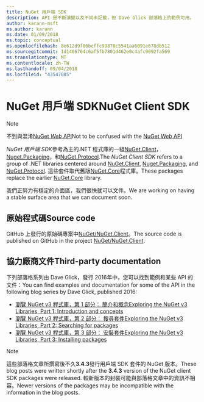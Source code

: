 ```yaml
---
title: NuGet 用戶端 SDK
description: API 是不斷演變以及不尚未記載，但 Dave Glick 部落格上的範例可用。
author: karann-msft
ms.author: karann
ms.date: 01/09/2018
ms.topic: conceptual
ms.openlocfilehash: 8e612d9f86bcffc99870c5541aa6091e678db512
ms.sourcegitcommit: 1d1406764c6af5fb7801d462e0c4afc9092fa569
ms.translationtype: MT
ms.contentlocale: zh-TW
ms.lasthandoff: 09/04/2018
ms.locfileid: "43547085"
---
```

# <a name="nuget-client-sdk"></a><span data-ttu-id="5f8de-103">NuGet 用戶端 SDK</span><span class="sxs-lookup"><span data-stu-id="5f8de-103">NuGet Client SDK</span></span>

> [!Note]
> <span data-ttu-id="5f8de-104">不到與混淆[NuGet *Web* API](https://docs.microsoft.com/en-us/nuget/api/overview)</span><span class="sxs-lookup"><span data-stu-id="5f8de-104">Not to be confused with the [NuGet *Web* API](https://docs.microsoft.com/en-us/nuget/api/overview)</span></span>

<span data-ttu-id="5f8de-105">*NuGet 用戶端 SDK*參考為主的.NET 程式庫的一組[NuGet.Client](https://www.nuget.org/packages/NuGet.Client)， [Nuget.Packaging](https://www.nuget.org/packages/NuGet.Packaging)，和[NuGet.Protocol](https://www.nuget.org/packages/NuGet.Protocol).</span><span class="sxs-lookup"><span data-stu-id="5f8de-105">The *NuGet Client SDK* refers to a group of .NET libraries centered around [NuGet.Client](https://www.nuget.org/packages/NuGet.Client), [Nuget.Packaging](https://www.nuget.org/packages/NuGet.Packaging), and [NuGet.Protocol](https://www.nuget.org/packages/NuGet.Protocol).</span></span> <span data-ttu-id="5f8de-106">這些套件取代舊版[NuGet.Core](https://www.nuget.org/packages/NuGet.Core/)程式庫。</span><span class="sxs-lookup"><span data-stu-id="5f8de-106">These packages replace the earlier [NuGet.Core](https://www.nuget.org/packages/NuGet.Core/) library.</span></span>

<span data-ttu-id="5f8de-107">我們正努力有穩定的介面區，我們很快就可以文件。</span><span class="sxs-lookup"><span data-stu-id="5f8de-107">We are working on having a stable surface area that we can document soon.</span></span>

## <a name="source-code"></a><span data-ttu-id="5f8de-108">原始程式碼</span><span class="sxs-lookup"><span data-stu-id="5f8de-108">Source code</span></span>

<span data-ttu-id="5f8de-109">GitHub 上發行的原始碼專案中[NuGet/NuGet.Client](https://github.com/NuGet/NuGet.Client)。</span><span class="sxs-lookup"><span data-stu-id="5f8de-109">The source code is published on GitHub in the project [NuGet/NuGet.Client](https://github.com/NuGet/NuGet.Client).</span></span>

## <a name="third-party-documentation"></a><span data-ttu-id="5f8de-110">協力廠商文件</span><span class="sxs-lookup"><span data-stu-id="5f8de-110">Third-party documentation</span></span>

<span data-ttu-id="5f8de-111">下列部落格系列由 Dave Glick，發行 2016年中，您可以找到範例和某些 API 的文件：</span><span class="sxs-lookup"><span data-stu-id="5f8de-111">You can find examples and documentation for some of the API in the following blog series by Dave Glick, published 2016:</span></span>

- [<span data-ttu-id="5f8de-112">瀏覽 NuGet v3 程式庫，第 1 部分： 簡介和概念</span><span class="sxs-lookup"><span data-stu-id="5f8de-112">Exploring the NuGet v3 Libraries, Part 1: Introduction and concepts</span></span>](http://daveaglick.com/posts/exploring-the-nuget-v3-libraries-part-1)
- [<span data-ttu-id="5f8de-113">瀏覽 NuGet v3 程式庫，第 2 部分： 搜尋套件</span><span class="sxs-lookup"><span data-stu-id="5f8de-113">Exploring the NuGet v3 Libraries, Part 2: Searching for packages</span></span>](http://daveaglick.com/posts/exploring-the-nuget-v3-libraries-part-2)
- [<span data-ttu-id="5f8de-114">瀏覽 NuGet v3 程式庫，第 3 部分： 安裝套件</span><span class="sxs-lookup"><span data-stu-id="5f8de-114">Exploring the NuGet v3 Libraries, Part 3: Installing packages</span></span>](http://daveaglick.com/posts/exploring-the-nuget-v3-libraries-part-3)

> [!Note]
> <span data-ttu-id="5f8de-115">這些部落格文章所撰寫後不久**3.4.3**發行用戶端 SDK 套件的 NuGet 版本。</span><span class="sxs-lookup"><span data-stu-id="5f8de-115">These blog posts were written shortly after the **3.4.3** version of the NuGet client SDK packages were released.</span></span>
> <span data-ttu-id="5f8de-116">較新版本的封裝可能與部落格文章中的資訊不相容。</span><span class="sxs-lookup"><span data-stu-id="5f8de-116">Newer versions of the packages may be incompatible with the information in the blog posts.</span></span>
